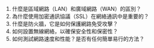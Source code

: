 1. 什麼是區域網路（LAN）和廣域網路（WAN）的區別？ 
2. 為什麼使用加密通訊協議（SSL）在網絡通訊中是重要的？ 
3. 什麼是防火牆，它是如何保護網路免受攻擊？ 
4. 如何設置無線網絡，以確保安全性和保密性？ 
5. 如何測試網路速度和性能？是否有任何簡單易行的方法？
